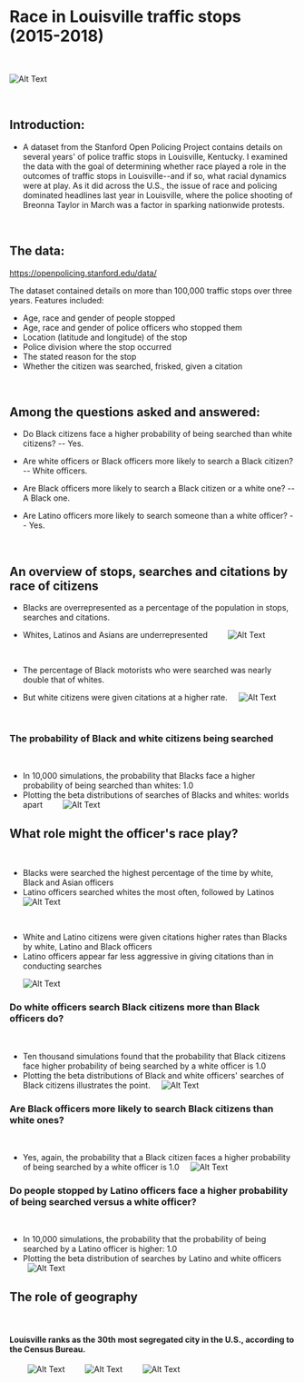 # Race in Louisville traffic stops (2015-2018)
&nbsp;
&nbsp;

![Alt Text](capstone_images/stopped.jpg)



&nbsp;
&nbsp;
## Introduction: 

* A dataset from the Stanford Open Policing Project contains details on several years' of police traffic stops in Louisville, Kentucky. I examined the data with the goal of determining whether race played a role in the outcomes of traffic stops in Louisville--and if so, what racial dynamics were at play. As it did across the U.S., the issue of race and policing dominated headlines last year in Louisville, where the police shooting of Breonna Taylor in March was a factor in sparking nationwide protests. 

&nbsp;
&nbsp;
## The data: 

https://openpolicing.stanford.edu/data/

The dataset contained details on more than 100,000 traffic stops over three years. Features included:

* Age, race and gender of people stopped 
* Age, race and gender of police officers who stopped them
* Location (latitude and longitude) of the stop
* Police division where the stop occurred
* The stated reason for the stop
* Whether the citizen was searched, frisked, given a citation


&nbsp;
&nbsp;
## Among the questions asked and answered:

* Do Black citizens face a higher probability of being searched than white citizens? 
    -- Yes. 

* Are white officers or Black officers more likely to search a Black citizen?
    -- White officers.
    
* Are Black officers more likely to search a Black citizen or a white one?
    -- A Black one. 

* Are Latino officers more likely to search someone than a white officer?
    -- Yes. 


&nbsp;
&nbsp;
&nbsp;
&nbsp;
## An overview of stops, searches and citations by race of citizens
* Blacks are overrepresented as a percentage of the population in stops, searches and citations.

* Whites, Latinos and Asians are underrepresented
&nbsp;
&nbsp;
&nbsp;
&nbsp;
![Alt Text](capstone_images/pop_all_stops.png)

&nbsp;
&nbsp;

* The percentage of Black motorists who were searched was nearly double that of whites. 

* But white citizens were given citations at a higher rate.
&nbsp;
&nbsp;
![Alt Text](capstone_images/stops_pct_searched_race.png)

&nbsp;
&nbsp;
&nbsp;
&nbsp;
### The probability of Black and white citizens being searched
&nbsp;
* In 10,000 simulations, the probability that Blacks face a higher probability of being searched than whites: 1.0
&nbsp;
* Plotting the beta distributions of searches of Blacks and whites:  worlds apart
&nbsp;
&nbsp;
&nbsp;
&nbsp;
![Alt Text](capstone_images/black_white_all_officers.png)
&nbsp;
&nbsp;
&nbsp;
&nbsp;
## What role might the officer's race play? 
&nbsp;
* Blacks were searched the highest percentage of the time by white, Black and Asian officers
&nbsp;
&nbsp;
* Latino officers searched whites the most often, followed by Latinos
&nbsp;
&nbsp;
&nbsp;
&nbsp;
![Alt Text](capstone_images/stopped_pct_searched_race_off.png)

&nbsp;
&nbsp;
&nbsp;
&nbsp;
* White and Latino citizens were given citations higher rates than Blacks by white, Latino and Black officers
&nbsp;
&nbsp;
* Latino officers appear far less aggressive in giving citations than in conducting searches

&nbsp;
&nbsp;
&nbsp;
![Alt Text](capstone_images/stopped_cited_race_race.png)
&nbsp;
&nbsp;
&nbsp;
&nbsp;
### Do white officers search Black citizens more than Black officers do?
&nbsp;
&nbsp;
* Ten thousand simulations found that the probability that Black citizens face higher probability of being searched by a white officer is 1.0
&nbsp;
&nbsp;
* Plotting the beta distributions of Black and white officers' searches of Black citizens illustrates the point.
&nbsp;
&nbsp;
![Alt Text](capstone_images/black_searches_bandw_off.png)
&nbsp;
&nbsp;
&nbsp;
&nbsp;
### Are Black officers more likely to search Black citizens than white ones?
&nbsp;
&nbsp;
* Yes, again, the probability that a Black citizen faces a higher probability of being searched by a white officer is 1.0
&nbsp;
&nbsp;
![Alt Text](capstone_images/b_w_cits_b_off.png)
&nbsp;
&nbsp;
&nbsp;
&nbsp;
### Do people stopped by Latino officers face a higher probability of being searched versus a white officer?
&nbsp;
&nbsp;
&nbsp;
&nbsp;
* In 10,000 simulations, the probability that the probability of being searched by a Latino officer is higher: 1.0
&nbsp;
&nbsp;
&nbsp;
&nbsp;
* Plotting the beta distribution of searches by Latino and white officers
&nbsp;
&nbsp;
&nbsp;
&nbsp;
![Alt Text](capstone_images/searches_latino_white_officers.png)
&nbsp;
&nbsp;
&nbsp;
&nbsp;
## The role of geography 
&nbsp;
&nbsp;
&nbsp;
&nbsp;
#### Louisville ranks as the 30th most segregated city in the U.S., according to the Census Bureau. 
&nbsp;
&nbsp;
&nbsp;
&nbsp;
![Alt Text](capstone_images/divisions.png)
&nbsp;
&nbsp;
&nbsp;
&nbsp;
![Alt Text](capstone_images/2nd_div_bw_all_off.png)
&nbsp;
&nbsp;
&nbsp;
&nbsp;
![Alt Text](capstone_images/5th_1st_div_black_cits.png)




































